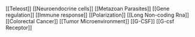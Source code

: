 [[Teleost]]
[[Neuroendocrine cells]]
[[Metazoan Parasites]]
[[Gene regulation]]
[[Immune response]]
[[Polarization]]
[[Long Non-coding Rna]]
[[Colorectal Cancer]]
[[Tumor Microenvironment]]
[[G-CSF]]
[[G-csf Receptor]]
